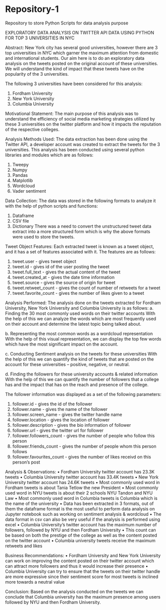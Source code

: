# Repository-1
Repository to store Python Scripts for data analysis purpose

EXPLORATORY DATA ANALYSIS ON TWITTER API DATA USING PYTHON FOR TOP 3 UNIVERSITIES IN NYC

Abstract: 
New York city has several good universities, however there are 3 top universities in NYC which garner the maximum attention from domestic and international students. Our aim here is to do an exploratory data analysis on the tweets posted on the original account of these universities. We will understand the kind of impact that these tweets have on the popularity of the 3 universities.

The following 3 universities have been considered for this analysis:
1.	Fordham University
2.	New York University
3.	Columbia University

Motivational Statement:
The main purpose of this analysis was to understand the efficiency of social media marketing strategies utilized by these 3 universities on the twitter platform and how it impacts the reputation of the respective colleges.

Analysis Methods Used: 
The data extraction has been done using the Twitter API, a developer account was created to extract the tweets for the 3 universities. This analysis has been conducted using several python libraries and modules which are as follows:
1.	Tweepy
2.	Numpy
3.	Pandas
4.	Matplotlib
5.	Wordcloud
6.	Vader sentiment

Data Collection:
The data was stored in the following formats to analyze it with the help of python scripts and functions:
1. Dataframe
2. CSV file
3. Dictionary
There was a need to convert the unstructured tweet data extract into a more structured form which is why the above formats were used to store the tweets.

Tweet Object Features:
Each extracted tweet is known as a tweet object, and it has a set of features associated with it. The features are as follows:
1.	tweet.user - gives tweet object
2.	tweet.id  - gives id of the user posting the tweet
3.	tweet.full_text - gives the actual content of the tweet
4.	tweet.created_at - gives the date time information
5.	tweet.source - gives the source of origin for tweet
6.	tweet.retweet_count - gives the count of number of retweets for a tweet
7.	tweet.favorite_count - gives the number of likes given to a tweet

Analysis Performed:
The analysis done on the tweets extracted for Fordham University, New York University and Columbia University is as follows:
a.	Finding the 30 most commonly used words on their twitter accounts
With the help of this we can analyze the words which are most frequently used on their account and determine the latest topic being talked about.

b.	Representing the most common words as a wordcloud representation
With the help of this visual representation, we can display the top few words which have the most significant impact on the account.

c.	Conducting Sentiment analysis on the tweets for these universities
With the help of this we can quantify the kind of tweets that are posted on the account for these universities – positive, negative, or neutral.

d.	Finding the followers for these university accounts & related information
With the help of this we can quantify the number of followers that a college has and the impact that has on the reach and presence of the college.

The follower information was displayed as a set of the following parameters:
1.	follower.id - gives the id of the follower
2.	follower.name - gives the name of the follower
3.	follower.screen_name - gives the twitter handle name
4.	follower.location - gives the location of follower
5.	follower.description - gives the bio information of follower
6.	follower.url - gives the twitter url for follower
7.	follower.followers_count - gives the number of people who follow this person
8.	follower.friends_count - gives the number of people whom this person follows
9.	follower.favourites_count - gives the number of likes receivd on this person’s post

Analysis & Observations:
•	Fordham University twitter account has 23.3K tweets
•	Columbia University twitter account has 33.4K tweets
•	New York University twitter account has 24.6K tweets 
•	Most commonly used word in Fordham tweets is about Tania Tetlow the new President
•	Most commonly used word in NYU tweets is about their 2 schools NYU Tandon and NYU Law
•	Most commonly used word in Columbia tweets is Columbia which is the name of the university
•	Data has been extracted in 3 formats, out of them the dataframe format is the most useful to perform data analysis on Jupyter notebook such as working on sentiment analysis & wordcloud
•	The data format in csv can also be very useful if the analysis is performed using excel
•	Columbia University’s twitter  account has the maximum number of followers, followed by NYU and then Fordham University
•	This count can be based on both the prestige of the college as well as the content posted on the twitter account
•	Columbia university tweets receive the maximum retweets and likes

Business Recommendations:
•	Fordham University and New York University can work on improving the content posted on their twitter account which can attract more followers and thus it would increase their presence 
•	Columbia University can try to ensure that the tweets on their twitter handle are more expressive since their sentiment score for most tweets is inclined more towards a neutral value

Conclusion:
Based on the analysis conducted on the tweets we can conclude that Columbia university has the maximum presence among users followed by NYU and then Fordham University.
